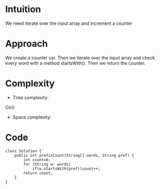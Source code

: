 # Intuition
<!-- Describe your first thoughts on how to solve this problem. -->
We need iterate over the input array and increment a counter
# Approach
<!-- Describe your approach to solving the problem. -->
We create a counter var. Then we iterate over the input array and check every word with a method startsWith(). Then we return the counter.
# Complexity
- Time complexity:
<!-- Add your time complexity here, e.g. $$O(n)$$ -->
O(n)
- Space complexity:
<!-- Add your space complexity here, e.g. $$O(n)$$ -->

# Code
```
class Solution {
    public int prefixCount(String[] words, String pref) {
        int count=0;
        for (String w: words)
            if(w.startsWith(pref))count++;
        return count;
    }
}
```